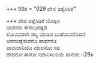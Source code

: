 +++
title = "029 ದೇವ ಚಿತ್ತೈಸಿದಿರೆ"

+++
ದೇವ ಚಿತ್ತೈಸಿದಿರೆ ಬೊಪ್ಪನ  
ಭಾವನನು ಸೇನಾಧಿಪತ್ಯದ  
ಲೋವಿದರಲೇ ಶಲ್ಯ ಮಾಡಿದ ಭಾಷೆಯವರೊಡನೆ  
ಆವನಂಘೈಸುವನೊ ಪಾರ್ಥನೊ  
ಪಾವಮಾನಿಯೊ ನಕುಲನೋ ಸಹ  
ದೇವನೋ ತಾನೋ ನಿದಾನಿಸಲರಿಯೆ ನಾನೆಂದ      ॥29॥